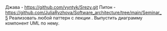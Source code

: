 Джава - https://github.com/vyntyk/Srezy.git Питон - https://github.com/JuliaRyzhova/Software_architecture/tree/main/Seminar_5 
Реализовать любой паттерн с лекции . Выпустить диаграмму компонент UML по нему.